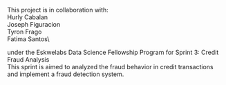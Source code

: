 This project is in collaboration with:\
Hurly Cabalan\
Joseph Figuracion\
Tyron Frago\
Fatima Santos\

under the Eskwelabs Data Science Fellowship Program for Sprint 3: Credit Fraud Analysis\
This sprint is aimed to analyzed the fraud behavior in credit transactions and implement a fraud detection system.
